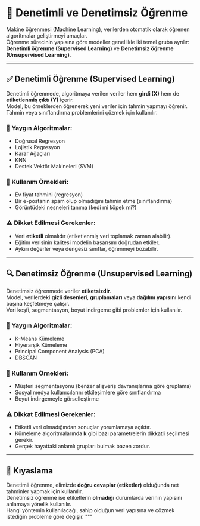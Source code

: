 # 🧠 Denetimli ve Denetimsiz Öğrenme

Makine öğrenmesi (Machine Learning), verilerden otomatik olarak öğrenen algoritmalar geliştirmeyi amaçlar.  
Öğrenme sürecinin yapısına göre modeller genellikle iki temel gruba ayrılır:  
**Denetimli öğrenme (Supervised Learning)** ve **Denetimsiz öğrenme (Unsupervised Learning)**.

---

## ✅ Denetimli Öğrenme (Supervised Learning)

Denetimli öğrenmede, algoritmaya verilen veriler hem **girdi (X)** hem de **etiketlenmiş çıktı (Y)** içerir.  
Model, bu örneklerden öğrenerek yeni veriler için tahmin yapmayı öğrenir.  
Tahmin veya sınıflandırma problemlerini çözmek için kullanılır.

### 🔧 Yaygın Algoritmalar:
- Doğrusal Regresyon
- Lojistik Regresyon
- Karar Ağaçları
- KNN
- Destek Vektör Makineleri (SVM)

### 📌 Kullanım Örnekleri:
- Ev fiyat tahmini (regresyon)
- Bir e-postanın spam olup olmadığını tahmin etme (sınıflandırma)
- Görüntüdeki nesneleri tanıma (kedi mi köpek mi?)

### ⚠️ Dikkat Edilmesi Gerekenler:
- Veri **etiketli** olmalıdır (etiketlenmiş veri toplamak zaman alabilir).
- Eğitim verisinin kalitesi modelin başarısını doğrudan etkiler.
- Aykırı değerler veya dengesiz sınıflar, öğrenmeyi bozabilir.

---

## 🔍 Denetimsiz Öğrenme (Unsupervised Learning)

Denetimsiz öğrenmede veriler **etiketsizdir**.  
Model, verilerdeki **gizli desenleri**, **gruplamaları** veya **dağılım yapısını** kendi başına keşfetmeye çalışır.  
Veri keşfi, segmentasyon, boyut indirgeme gibi problemler için kullanılır.

### 🔧 Yaygın Algoritmalar:
- K-Means Kümeleme
- Hiyerarşik Kümeleme
- Principal Component Analysis (PCA)
- DBSCAN

### 📌 Kullanım Örnekleri:
- Müşteri segmentasyonu (benzer alışveriş davranışlarına göre gruplama)
- Sosyal medya kullanıcılarını etkileşimlere göre sınıflandırma
- Boyut indirgemeyle görselleştirme

### ⚠️ Dikkat Edilmesi Gerekenler:
- Etiketli veri olmadığından sonuçlar yorumlamaya açıktır.
- Kümeleme algoritmalarında **k** gibi bazı parametrelerin dikkatli seçilmesi gerekir.
- Gerçek hayattaki anlamlı grupları bulmak bazen zordur.

---

## 🔄 Kıyaslama

Denetimli öğrenme, elimizde **doğru cevaplar (etiketler)** olduğunda net tahminler yapmak için kullanılır.  
Denetimsiz öğrenme ise etiketlerin **olmadığı** durumlarda verinin yapısını anlamaya yönelik kullanılır.  
Hangi yöntemin kullanılacağı, sahip olduğun veri yapısına ve çözmek istediğin probleme göre değişir.
"""